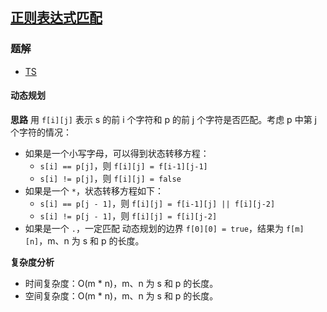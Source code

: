 ## [正则表达式匹配](https://leetcode-cn.com/problems/regular-expression-matching/)
### 题解
+ [TS](../../ts/128/10.ts)

#### 动态规划
**思路**
用 `f[i][j]` 表示 s 的前 i 个字符和 p 的前 j 个字符是否匹配。考虑 p 中第 j 个字符的情况：
+ 如果是一个小写字母，可以得到状态转移方程：
  - `s[i] == p[j]`，则 `f[i][j] = f[i-1][j-1]`
  - `s[i] != p[j]`，则 `f[i][j] = false`
+ 如果是一个 `*`，状态转移方程如下：
  - `s[i] == p[j - 1]`，则 `f[i][j] = f[i-1][j] || f[i][j-2]`
  - `s[i] != p[j - 1]`，则 `f[i][j] = f[i][j-2]`
+ 如果是一个 `.`，一定匹配
动态规划的边界 `f[0][0] = true`，结果为 `f[m][n]`，m、n 为 s 和 p 的长度。

**复杂度分析**
+ 时间复杂度：O(m * n)，m、n 为 s 和 p 的长度。
+ 空间复杂度：O(m * n)，m、n 为 s 和 p 的长度。